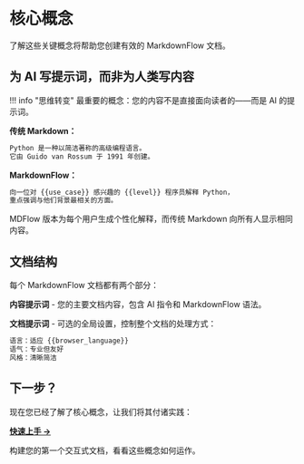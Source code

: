 # 核心概念

了解这些关键概念将帮助您创建有效的 MarkdownFlow 文档。

## 为 AI 写提示词，而非为人类写内容

!!! info "思维转变"
    最重要的概念：您的内容不是直接面向读者的——而是 AI 的提示词。

**传统 Markdown：**

```markdown
Python 是一种以简洁著称的高级编程语言。
它由 Guido van Rossum 于 1991 年创建。
```

**MarkdownFlow：**

```markdown
向一位对 {{use_case}} 感兴趣的 {{level}} 程序员解释 Python，
重点强调与他们背景最相关的方面。
```

MDFlow 版本为每个用户生成个性化解释，而传统 Markdown 向所有人显示相同内容。

## 文档结构

每个 MarkdownFlow 文档都有两个部分：

**内容提示词** - 您的主要文档内容，包含 AI 指令和 MarkdownFlow 语法。

**文档提示词** - 可选的全局设置，控制整个文档的处理方式：

```markdown
语言：适应 {{browser_language}}
语气：专业但友好
风格：清晰简洁
```

## 下一步？

现在您已经了解了核心概念，让我们将其付诸实践：

**[快速上手 →](quick-start.md)**

构建您的第一个交互式文档，看看这些概念如何运作。
